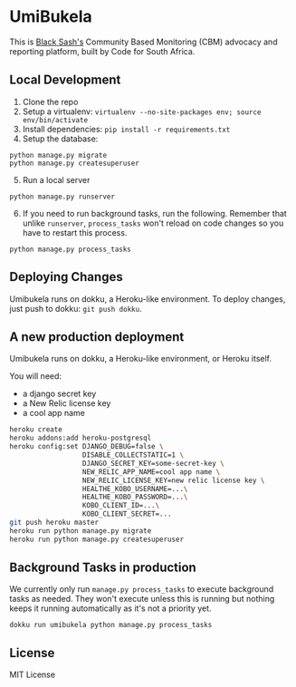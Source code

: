 UmiBukela
=========

This is [Black Sash's](http://www.blacksash.org.za/) Community Based Monitoring (CBM) advocacy and reporting platform, built by Code for South Africa.

Local Development
-----------------

1. Clone the repo
2. Setup a virtualenv: `virtualenv --no-site-packages env; source env/bin/activate`
3. Install dependencies: `pip install -r requirements.txt`
4. Setup the database:

```
python manage.py migrate
python manage.py createsuperuser
```

5. Run a local server
```
python manage.py runserver
```

6. If you need to run background tasks, run the following. Remember that unlike `runserver`, `process_tasks` won't reload on code changes so you have to restart this process.

```
python manage.py process_tasks
```

Deploying Changes
-----------------

Umibukela runs on dokku, a Heroku-like environment. To deploy changes, just push to dokku: ``git push dokku``.

A new production deployment
---------------------------

Umibukela runs on dokku, a Heroku-like environment, or Heroku itself.

You will need:

* a django secret key
* a New Relic license key
* a cool app name

```bash
heroku create
heroku addons:add heroku-postgresql
heroku config:set DJANGO_DEBUG=false \
                  DISABLE_COLLECTSTATIC=1 \
                  DJANGO_SECRET_KEY=some-secret-key \
                  NEW_RELIC_APP_NAME=cool app name \
                  NEW_RELIC_LICENSE_KEY=new relic license key \
                  HEALTHE_KOBO_USERNAME=...\
                  HEALTHE_KOBO_PASSWORD=...\
                  KOBO_CLIENT_ID=...\
                  KOBO_CLIENT_SECRET=...
git push heroku master
heroku run python manage.py migrate
heroku run python manage.py createsuperuser
```

Background Tasks in production
------------------------------

We currently only run `manage.py process_tasks` to execute background tasks as needed. They won't execute unless this is running but nothing keeps it running automatically as it's not a priority yet.

```
dokku run umibukela python manage.py process_tasks
```

License
-------

MIT License
